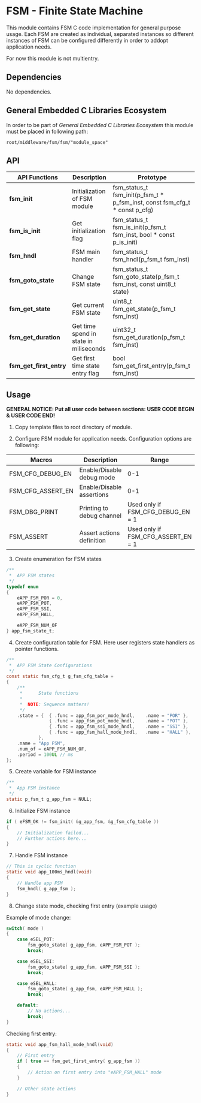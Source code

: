 # **FSM - Finite State Machine**
This module contains FSM C code implementation for general purpose usage. Each FSM are created as individual, separated instances so different instances of FSM can be configured differently in order to addopt application needs.

For now this module is not multientry. 

## **Dependencies**

No dependencies.

## **General Embedded C Libraries Ecosystem**
In order to be part of *General Embedded C Libraries Ecosystem* this module must be placed in following path: 

```
root/middleware/fsm/fsm/"module_space"
```

 ## **API**
| API Functions | Description | Prototype |
| --- | ----------- | ----- |
| **fsm_init** | Initialization of FSM module | fsm_status_t fsm_init(p_fsm_t * p_fsm_inst, const fsm_cfg_t * const p_cfg) |****
| **fsm_is_init** | Get initialization flag | fsm_status_t fsm_is_init(p_fsm_t fsm_inst, bool * const p_is_init) |
| **fsm_hndl** | FSM main handler | fsm_status_t fsm_hndl(p_fsm_t fsm_inst) |
| **fsm_goto_state** | Change FSM state | fsm_status_t fsm_goto_state(p_fsm_t fsm_inst, const uint8_t state) |
| **fsm_get_state** | Get current FSM state | uint8_t fsm_get_state(p_fsm_t fsm_inst) |
| **fsm_get_duration** | Get time spend in state in miliseconds | uint32_t fsm_get_duration(p_fsm_t fsm_inst) |
| **fsm_get_first_entry** | Get first time state entry flag | bool fsm_get_first_entry(p_fsm_t fsm_inst) |

## **Usage**

**GENERAL NOTICE: Put all user code between sections: USER CODE BEGIN & USER CODE END!**

1. Copy template files to root directory of module.

2. Configure FSM module for application needs. Configuration options are following:

| Macros | Description | Range | Default | 
| ------------- | ----------- | ----- | --- |
| FSM_CFG_DEBUG_EN | Enable/Disable debug mode | 0-1 | 1
| FSM_CFG_ASSERT_EN | Enable/Disable assertions | 0-1 | 1
| FSM_DBG_PRINT | Printing to debug channel | Used only if FSM_CFG_DEBUG_EN = 1 |
| FSM_ASSERT | Assert actions definition | Used only if FSM_CFG_ASSERT_EN = 1 |

3. Create enumeration for FSM states
```C
/**
 * 	APP FSM states
 */
typedef enum
{
	eAPP_FSM_POR = 0,
	eAPP_FSM_POT,
	eAPP_FSM_SSI,
	eAPP_FSM_HALL,

	eAPP_FSM_NUM_OF
} app_fsm_state_t;
```

4. Create configuration table for FSM. Here user registers state handlers as pointer functions.

```C
/**
 * 	APP FSM State Configurations
 */
const static fsm_cfg_t g_fsm_cfg_table =
{
	/**
	 * 		State functions
	 *
	 * 	NOTE: Sequence matters!
	 */
	.state = { 	{ .func = app_fsm_por_mode_hndl, 	.name = "POR" },
				{ .func = app_fsm_pot_mode_hndl, 	.name = "POT" },
				{ .func = app_fsm_ssi_mode_hndl, 	.name = "SSI" },
				{ .func = app_fsm_hall_mode_hndl, 	.name = "HALL" },
			},
	.name = "App FSM",
	.num_of = eAPP_FSM_NUM_OF,
	.period = 100UL // ms
};
```

5. Create variable for FSM instance
```C
/**
 * 	App FSM instance
 */
static p_fsm_t g_app_fsm = NULL;
```

6. Initialize FSM instance
```C
if ( eFSM_OK != fsm_init( &g_app_fsm, &g_fsm_cfg_table ))
{
    // Initialization failed...
    // Further actions here...
}
```

7. Handle FSM instance
```C
// This is cyclic function
static void app_100ms_hndl(void)
{
	// Handle app FSM
	fsm_hndl( g_app_fsm );
}

```

8. Change state mode, checking first entry (example usage)

Example of mode change:
```C
switch( mode )
{
    case eSEL_POT:
        fsm_goto_state( g_app_fsm, eAPP_FSM_POT );
        break;

    case eSEL_SSI:
        fsm_goto_state( g_app_fsm, eAPP_FSM_SSI );
        break;

    case eSEL_HALL:
        fsm_goto_state( g_app_fsm, eAPP_FSM_HALL );
        break;

    default:
        // No actions...
        break;
}
```

Checking first entry:
```C
static void app_fsm_hall_mode_hndl(void)
{
    // First entry
    if ( true == fsm_get_first_entry( g_app_fsm ))
    {
        // Action on first entry into "eAPP_FSM_HALL" mode
    }

    // Other state actions
}
```
